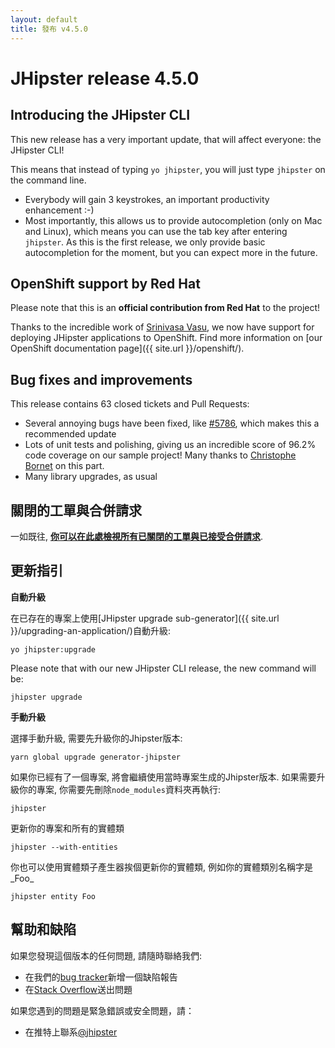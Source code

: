 ```yaml
---
layout: default
title: 發布 v4.5.0
---
```


JHipster release 4.5.0
==================

Introducing the JHipster CLI
----------

This new release has a very important update, that will affect everyone: the JHipster CLI!

This means that instead of typing `yo jhipster`, you will just type `jhipster` on the command line.

- Everybody will gain 3 keystrokes, an important productivity enhancement :-)
- Most importantly, this allows us to provide autocompletion (only on Mac and Linux), which means you can use the tab key after entering `jhipster`. As this is the first release, we only provide basic autocompletion for the moment, but you can expect more in the future.

OpenShift support by Red Hat
----------

Please note that this is an **official contribution from Red Hat** to the project!

Thanks to the incredible work of [Srinivasa Vasu](https://twitter.com/srinivasavasu), we now have support for deploying JHipster applications to OpenShift. Find more information on [our OpenShift documentation page]({{ site.url }}/openshift/).

Bug fixes and improvements
----------

This release contains 63 closed tickets and Pull Requests:

- Several annoying bugs have been fixed, like [#5786](https://github.com/jhipster/generator-jhipster/issues/5786), which makes this a recommended update
- Lots of unit tests and polishing, giving us an incredible score of 96.2% code coverage on our sample project! Many thanks to [Christophe Bornet](https://twitter.com/cbornet_) on this part.
- Many library upgrades, as usual

關閉的工單與合併請求
------------
一如既往, __[你可以在此處檢視所有已關閉的工單與已接受合併請求](https://github.com/jhipster/generator-jhipster/issues?q=milestone%3A4.5.0+is%3Aclosed)__.

更新指引
------------

**自動升級**

在已存在的專案上使用[JHipster upgrade sub-generator]({{ site.url }}/upgrading-an-application/)自動升級:

```
yo jhipster:upgrade
```

Please note that with our new JHipster CLI release, the new command will be:

```
jhipster upgrade
```

**手動升級**

選擇手動升級, 需要先升級你的Jhipster版本:

```
yarn global upgrade generator-jhipster
```

如果你已經有了一個專案, 將會繼續使用當時專案生成的Jhipster版本.
如果需要升級你的專案, 你需要先刪除`node_modules`資料夾再執行:

```
jhipster
```

更新你的專案和所有的實體類

```
jhipster --with-entities
```

你也可以使用實體類子產生器挨個更新你的實體類, 例如你的實體類別名稱字是_Foo_

```
jhipster entity Foo
```

幫助和缺陷
--------------

如果您發現這個版本的任何問題, 請隨時聯絡我們:

- 在我們的[bug tracker](https://github.com/jhipster/generator-jhipster/issues?state=open)新增一個缺陷報告
- 在[Stack Overflow](http://stackoverflow.com/tags/jhipster/info)送出問題

如果您遇到的問題是緊急錯誤或安全問題，請：

- 在推特上聯系[@jhipster](https://twitter.com/jhipster)
